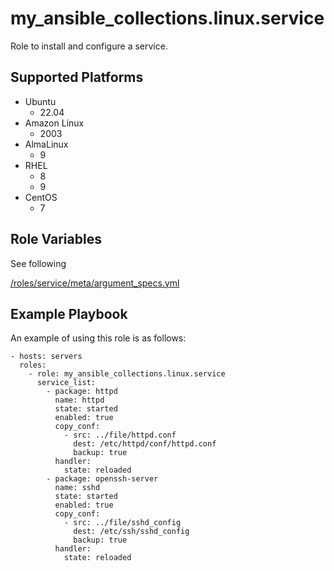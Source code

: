 my_ansible_collections.linux.service
=========

Role to install and configure a service.

Supported Platforms
--------------

- Ubuntu
  - 22.04
- Amazon Linux
  - 2003
- AlmaLinux
  - 9
- RHEL
  - 8
  - 9
- CentOS
  - 7

Role Variables
--------------

See following

[/roles/service/meta/argument_specs.yml](./meta/argument_specs.yml)

Example Playbook
----------------

An example of using this role is as follows:

```
- hosts: servers
  roles:
    - role: my_ansible_collections.linux.service
      service_list:
        - package: httpd
          name: httpd
          state: started
          enabled: true
          copy_conf:
            - src: ../file/httpd.conf
              dest: /etc/httpd/conf/httpd.conf
              backup: true
          handler:
            state: reloaded
        - package: openssh-server
          name: sshd
          state: started
          enabled: true
          copy_conf:
            - src: ../file/sshd_config
              dest: /etc/ssh/sshd_config
              backup: true
          handler:
            state: reloaded
```
